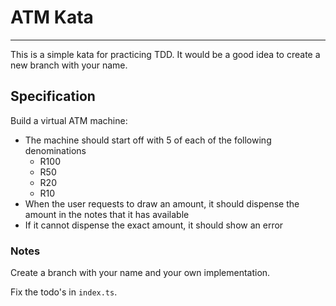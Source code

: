 # ATM Kata

---
This is a simple kata for practicing TDD. It would be a good idea to create a new branch with your name.

## Specification
Build a virtual ATM machine:
- The machine should start off with 5 of each of the following denominations
  - R100
  - R50
  - R20
  - R10
- When the user requests to draw an amount, it should dispense the amount in the notes that it has available
- If it cannot dispense the exact amount, it should show an error

### Notes
Create a branch with your name and your own implementation.

Fix the todo's in `index.ts`.
